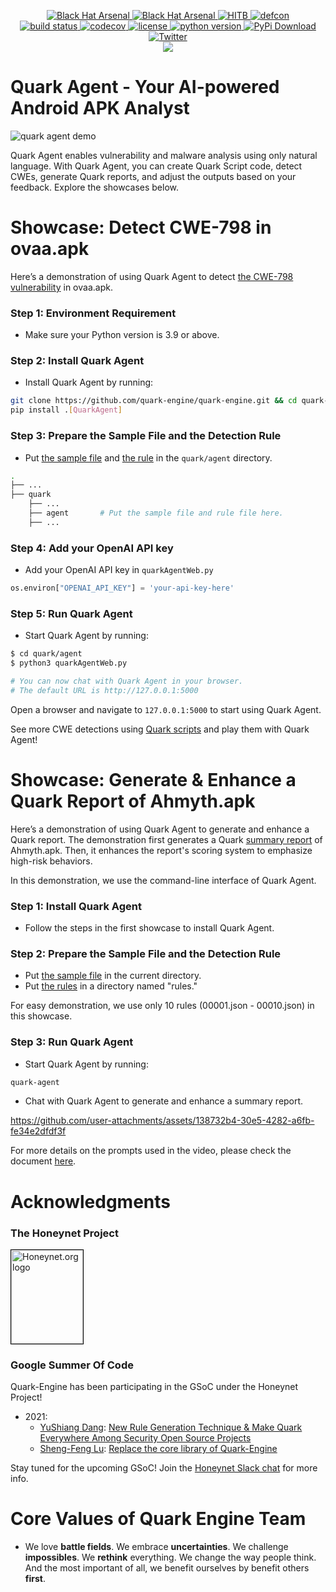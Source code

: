 <p align="center">
    <a href="https://www.blackhat.com/asia-24/arsenal/schedule/index.html#quark-script---dig-vulnerabilities-in-the-blackbox-37549">
        <img alt="Black Hat Arsenal" src="https://img.shields.io/badge/Black%20Hat%20Arsenal-Asia%202024-blue">
    </a>
    <a href="https://www.blackhat.com/asia-21/arsenal/schedule/index.html#quark-engine-storyteller-of-android-malware-22458">
        <img alt="Black Hat Arsenal" src="https://img.shields.io/badge/Black%20Hat%20Arsenal-Asia%202021-blue">
    </a>
    <a href="https://conference.hitb.org/hitb-lockdown002/sessions/quark-engine-an-obfuscation-neglect-android-malware-scoring-system/">
        <img alt="HITB" src="https://img.shields.io/badge/HITB-Lockdown%20002-red">
    </a>
    <a href="https://www.youtube.com/watch?v=XK-yqHPnsvc&ab_channel=DEFCONConference">
        <img alt="defcon" src="https://img.shields.io/badge/DEFCON%2028-BTV-blue">
    </a><br>
    <a href="https://github.com/quark-engine/quark-engine/actions/workflows/pytest.yml">
        <img alt="build status" src="https://github.com/quark-engine/quark-engine/actions/workflows/pytest.yml/badge.svg">
    </a>
    <a href="https://codecov.io/gh/quark-engine/quark-engine">
        <img alt="codecov" src="https://codecov.io/gh/quark-engine/quark-engine/branch/master/graph/badge.svg">
    </a>
    <a href="https://github.com/18z/quark-rules/blob/master/LICENSE">
        <img alt="license" src="https://img.shields.io/badge/License-GPLv3-blue.svg">
    </a>
    <a href="https://www.python.org/downloads/release/python-360/">
        <img alt="python version" src="https://img.shields.io/badge/python-3.9-blue.svg">
    </a>
    <a href="https://pypi.org/project/quark-engine/">
        <img alt="PyPi Download" src="https://pepy.tech/badge/quark-engine">
    </a><br>
    <a href="https://twitter.com/quarkengine">
        <img alt="Twitter" src="https://img.shields.io/twitter/follow/quarkengine?style=social">
    </a><br>
    <img src="https://i.imgur.com/8GwkWei.png"/>
</p>

# Quark Agent - Your AI-powered Android APK Analyst

![quark agent demo](https://hackmd.io/_uploads/By6ggTni0.png)

Quark Agent enables vulnerability and malware analysis using only natural language. With Quark Agent, you can create Quark Script code, detect CWEs, generate Quark reports, and adjust the outputs based on your feedback. Explore the showcases below.

# Showcase: Detect CWE-798 in ovaa.apk

Here’s a demonstration of using Quark Agent to detect [the CWE-798 vulnerability](https://cwe.mitre.org/data/definitions/798.html) in ovaa.apk.

### Step 1: Environment Requirement

*   Make sure your Python version is 3.9 or above.

### Step 2: Install Quark Agent

*   Install Quark Agent by running:

```bash
git clone https://github.com/quark-engine/quark-engine.git && cd quark-engine
pip install .[QuarkAgent]
```

### Step 3: Prepare the Sample File and the Detection Rule

+ Put [the sample file](https://github.com/oversecured/ovaa) and [the rule](https://github.com/quark-engine/quark-script/blob/main/constructCryptoGraphicKey.json) in the `quark/agent` directory.

```bash
.
├── ...
├── quark                   
    ├── ...           
    ├── agent       # Put the sample file and rule file here.
    ├── ...                
```

### Step 4: Add your OpenAI API key

+ Add your OpenAI API key in `quarkAgentWeb.py`

```python
os.environ["OPENAI_API_KEY"] = 'your-api-key-here'
```

### Step 5: Run Quark Agent

+ Start Quark Agent by running:

```bash
$ cd quark/agent
$ python3 quarkAgentWeb.py

# You can now chat with Quark Agent in your browser. 
# The default URL is http://127.0.0.1:5000
```

Open a browser and navigate to `127.0.0.1:5000` to start using Quark Agent.

See more CWE detections using [Quark scripts](https://quark-engine.readthedocs.io/en/latest/quark_script.html) and play them with Quark Agent!

# Showcase: Generate & Enhance a Quark Report of Ahmyth.apk

Here’s a demonstration of using Quark Agent to generate and enhance a Quark report. The demonstration first generates a Quark [summary report](https://quark-engine.readthedocs.io/en/latest/quark_reports.html#id1) of Ahmyth.apk. Then, it enhances the report's scoring system to emphasize high-risk behaviors.

In this demonstration, we use the command-line interface of Quark Agent.

### Step 1: Install Quark Agent

*   Follow the steps in the first showcase to install Quark Agent.

### Step 2: Prepare the Sample File and the Detection Rule

+ Put [the sample file](https://github.com/quark-engine/apk-samples/raw/master/malware-samples/Ahmyth.apk) in the current directory.
+ Put [the rules](https://github.com/quark-engine/quark-rules/tree/master/rules) in a directory named "rules."

For easy demonstration, we use only 10 rules (00001.json - 00010.json) in this showcase.

### Step 3: Run Quark Agent

+ Start Quark Agent by running:

```bash
quark-agent
```

+ Chat with Quark Agent to generate and enhance a summary report.

https://github.com/user-attachments/assets/138732b4-30e5-4282-a6fb-fe34e2dfdf3f

For more details on the prompts used in the video, please check the document [here](https://quark-engine.readthedocs.io/en/latest/quark_agent.html#showcase-enhance-summary-report-with-quark-agent).

# Acknowledgments

### The Honeynet Project

<a href="https://www.honeynet.org"> <img style="border: 0.2px solid black" width=115 height=150 src="https://i.imgur.com/znu7cMJ.png" alt="Honeynet.org logo"> </a>

### Google Summer Of Code

Quark-Engine has been participating in the GSoC under the Honeynet Project!

*   2021:
    *   [YuShiang Dang](https://twitter.com/YushianhD): [New Rule Generation Technique & Make Quark Everywhere Among Security Open Source Projects](https://quark-engine.github.io/2021/08/17/GSoC-2021-YuShiangDang/)
    *   [Sheng-Feng Lu](https://twitter.com/haeter525): [Replace the core library of Quark-Engine](https://quark-engine.github.io/2021/08/17/GSoC-2021-ShengFengLu/)

Stay tuned for the upcoming GSoC! Join the [Honeynet Slack chat](https://gsoc-slack.honeynet.org/) for more info.

# Core Values of Quark Engine Team

*   We love **battle fields**. We embrace **uncertainties**. We challenge **impossibles**. We **rethink** everything. We change the way people think. And the most important of all, we benefit ourselves by benefit others **first**.
